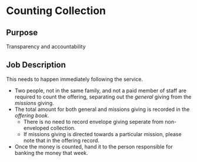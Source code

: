 # Counting Collection

## Purpose

Transparency and accountability

## Job Description

This needs to happen immediately following the service.

* Two people, not in the same family, and not a paid member of staff are required to count the offering, separating out the _general_ giving from the _missions_ giving.
* The total amount for both general and missions giving is recorded in the _offering book_.
  * There is no need to record envelope giving seperate from non-enveloped collection.
  * If missions giving is directed towards a particular mission, please note that in the offering record.
* Once the money is counted, hand it to the person responsible for banking the money that week.

